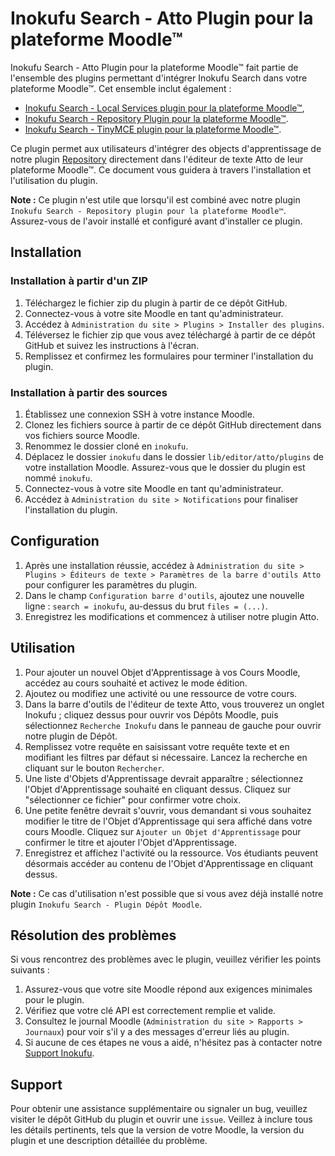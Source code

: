 Inokufu Search - Atto Plugin pour la plateforme Moodle™
=================================

Inokufu Search - Atto Plugin pour la plateforme Moodle™ fait partie de l'ensemble des plugins permettant d'intégrer Inokufu Search dans votre plateforme Moodle™.
Cet ensemble inclut également :
- [Inokufu Search - Local Services plugin pour la plateforme Moodle™](https://github.com/inokufu/moodle-local_inokufu), 
- [Inokufu Search - Repository Plugin pour la plateforme Moodle™](https://github.com/inokufu/moodle-repository_inokufu). 
- [Inokufu Search - TinyMCE plugin pour la plateforme Moodle™](https://github.com/inokufu/moodle-tinymce_inokufu). 

Ce plugin permet aux utilisateurs d'intégrer des objects d'apprentissage de notre plugin [Repository](https://github.com/inokufu/moodle-repository_inokufu) directement dans l'éditeur de texte Atto de leur plateforme Moodle™.
Ce document vous guidera à travers l'installation et l'utilisation du plugin.

**Note :** Ce plugin n'est utile que lorsqu'il est combiné avec notre plugin `Inokufu Search - Repository plugin pour la plateforme Moodle™`. Assurez-vous de l'avoir installé et configuré avant d'installer ce plugin.

## Installation

### Installation à partir d'un ZIP
1. Téléchargez le fichier zip du plugin à partir de ce dépôt GitHub.
2. Connectez-vous à votre site Moodle en tant qu'administrateur.
3. Accédez à `Administration du site > Plugins > Installer des plugins`.
4. Téléversez le fichier zip que vous avez téléchargé à partir de ce dépôt GitHub et suivez les instructions à l'écran.
5. Remplissez et confirmez les formulaires pour terminer l'installation du plugin.

### Installation à partir des sources
1. Établissez une connexion SSH à votre instance Moodle.
2. Clonez les fichiers source à partir de ce dépôt GitHub directement dans vos fichiers source Moodle.
3. Renommez le dossier cloné en `inokufu`.
4. Déplacez le dossier `inokufu` dans le dossier `lib/editor/atto/plugins` de votre installation Moodle. Assurez-vous que le dossier du plugin est nommé `inokufu`.
5. Connectez-vous à votre site Moodle en tant qu'administrateur.
6. Accédez à `Administration du site > Notifications` pour finaliser l'installation du plugin.

## Configuration
1. Après une installation réussie, accédez à `Administration du site > Plugins > Éditeurs de texte > Paramètres de la barre d'outils Atto` pour configurer les paramètres du plugin.
2. Dans le champ `Configuration barre d'outils`, ajoutez une nouvelle ligne : `search = inokufu`, au-dessus du brut `files = (...)`.
3. Enregistrez les modifications et commencez à utiliser notre plugin Atto.

## Utilisation
1. Pour ajouter un nouvel Objet d'Apprentissage à vos Cours Moodle, accédez au cours souhaité et activez le mode édition.
2. Ajoutez ou modifiez une activité ou une ressource de votre cours.
3. Dans la barre d'outils de l'éditeur de texte Atto, vous trouverez un onglet Inokufu ; cliquez dessus pour ouvrir vos Dépôts Moodle, puis sélectionnez `Recherche Inokufu` dans le panneau de gauche pour ouvrir notre plugin de Dépôt.
4. Remplissez votre requête en saisissant votre requête texte et en modifiant les filtres par défaut si nécessaire. Lancez la recherche en cliquant sur le bouton `Rechercher`.
5. Une liste d'Objets d'Apprentissage devrait apparaître ; sélectionnez l'Objet d'Apprentissage souhaité en cliquant dessus. Cliquez sur "sélectionner ce fichier" pour confirmer votre choix.
6. Une petite fenêtre devrait s'ouvrir, vous demandant si vous souhaitez modifier le titre de l'Objet d'Apprentissage qui sera affiché dans votre cours Moodle. Cliquez sur `Ajouter un Objet d'Apprentissage` pour confirmer le titre et ajouter l'Objet d'Apprentissage.
7. Enregistrez et affichez l'activité ou la ressource. Vos étudiants peuvent désormais accéder au contenu de l'Objet d'Apprentissage en cliquant dessus.

**Note :** Ce cas d'utilisation n'est possible que si vous avez déjà installé notre plugin `Inokufu Search - Plugin Dépôt Moodle`.

## Résolution des problèmes
Si vous rencontrez des problèmes avec le plugin, veuillez vérifier les points suivants :
1. Assurez-vous que votre site Moodle répond aux exigences minimales pour le plugin.
2. Vérifiez que votre clé API est correctement remplie et valide.
3. Consultez le journal Moodle (`Administration du site > Rapports > Journaux`) pour voir s'il y a des messages d'erreur liés au plugin.
4. Si aucune de ces étapes ne vous a aidé, n'hésitez pas à contacter notre [Support Inokufu](https://support.inokufu.com/).

## Support
Pour obtenir une assistance supplémentaire ou signaler un bug, veuillez visiter le dépôt GitHub du plugin et ouvrir une `issue`. Veillez à inclure tous les détails pertinents, tels que la version de votre Moodle, la version du plugin et une description détaillée du problème.
